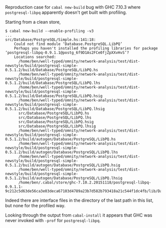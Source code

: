 Reproduction case for `cabal new-build` bug with GHC 7.10.3 where
`postgresql-libpq` apparently doesn't get built with profiling.

Starting from a clean store,
```
$ cabal new-build --enable-profiling -v3
...
src/Database/PostgreSQL/Simple.hs:141:18:
    Could not find module ‘Database.PostgreSQL.LibPQ’
    Perhaps you haven't installed the profiling libraries for package ‘postgresql-libpq-0.9.1.1@postg_6f9D1As2FCe0fjZpXXvHvS’?
    Locations searched:
      /home/ben/well-typed/omnity/network-analysis/test/dist-newstyle/build/postgresql-simple-0.5.1.2/build/Database/PostgreSQL/LibPQ.hs
      /home/ben/well-typed/omnity/network-analysis/test/dist-newstyle/build/postgresql-simple-0.5.1.2/build/Database/PostgreSQL/LibPQ.lhs
      /home/ben/well-typed/omnity/network-analysis/test/dist-newstyle/build/postgresql-simple-0.5.1.2/build/Database/PostgreSQL/LibPQ.hsig
      /home/ben/well-typed/omnity/network-analysis/test/dist-newstyle/build/postgresql-simple-0.5.1.2/build/Database/PostgreSQL/LibPQ.lhsig
      src/Database/PostgreSQL/LibPQ.hs
      src/Database/PostgreSQL/LibPQ.lhs
      src/Database/PostgreSQL/LibPQ.hsig
      src/Database/PostgreSQL/LibPQ.lhsig
      /home/ben/well-typed/omnity/network-analysis/test/dist-newstyle/build/postgresql-simple-0.5.1.2/build/autogen/Database/PostgreSQL/LibPQ.hs
      /home/ben/well-typed/omnity/network-analysis/test/dist-newstyle/build/postgresql-simple-0.5.1.2/build/autogen/Database/PostgreSQL/LibPQ.lhs
      /home/ben/well-typed/omnity/network-analysis/test/dist-newstyle/build/postgresql-simple-0.5.1.2/build/autogen/Database/PostgreSQL/LibPQ.hsig
      /home/ben/well-typed/omnity/network-analysis/test/dist-newstyle/build/postgresql-simple-0.5.1.2/build/autogen/Database/PostgreSQL/LibPQ.lhsig
      /home/ben/.cabal/store/ghc-7.10.2.20151118/postgresql-libpq-0.9.1.1-9c212c5d63de56ca3e03deca67103d4789a23b7d582b793418a21c544f1dc4fb/lib/Database/PostgreSQL/LibPQ.p_hi
```
Indeed there are interface files in the directory of the last path in this
list, but none for the profiled way.

Looking through the output from `cabal-install` it appears that GHC was never
invoked with `-prof` for `postgresql-libpq`.
